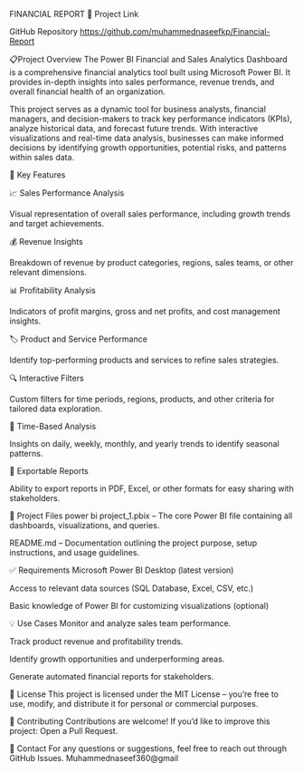 FINANCIAL REPORT
🔗 Project Link

GitHub Repository https://github.com/muhammednaseefkp/Financial-Report

📋Project Overview
The Power BI Financial and Sales Analytics Dashboard is a comprehensive financial analytics tool built using Microsoft Power BI. It provides in-depth insights into sales performance, revenue trends, and overall financial health of an organization.

This project serves as a dynamic tool for business analysts, financial managers, and decision-makers to track key performance indicators (KPIs), analyze historical data, and forecast future trends. With interactive visualizations and real-time data analysis, businesses can make informed decisions by identifying growth opportunities, potential risks, and patterns within sales data.

🔧 Key Features

📈 Sales Performance Analysis

Visual representation of overall sales performance, including growth trends and target achievements.

💰 Revenue Insights

Breakdown of revenue by product categories, regions, sales teams, or other relevant dimensions.

📊 Profitability Analysis

Indicators of profit margins, gross and net profits, and cost management insights.

🏷️ Product and Service Performance

Identify top-performing products and services to refine sales strategies.

🔍 Interactive Filters

Custom filters for time periods, regions, products, and other criteria for tailored data exploration.

📅 Time-Based Analysis

Insights on daily, weekly, monthly, and yearly trends to identify seasonal patterns.

📄 Exportable Reports

Ability to export reports in PDF, Excel, or other formats for easy sharing with stakeholders.

💽 Project Files
power bi project_1.pbix – The core Power BI file containing all dashboards, visualizations, and queries.

README.md – Documentation outlining the project purpose, setup instructions, and usage guidelines.

✅ Requirements
Microsoft Power BI Desktop (latest version)

Access to relevant data sources (SQL Database, Excel, CSV, etc.)

Basic knowledge of Power BI for customizing visualizations (optional)

💡 Use Cases
Monitor and analyze sales team performance.

Track product revenue and profitability trends.

Identify growth opportunities and underperforming areas.

Generate automated financial reports for stakeholders.

📄 License
This project is licensed under the MIT License – you’re free to use, modify, and distribute it for personal or commercial purposes.

🙌 Contributing
Contributions are welcome!
If you’d like to improve this project:
Open a Pull Request.

📧 Contact
For any questions or suggestions, feel free to reach out through GitHub Issues.
  Muhammednaseef360@gmail
